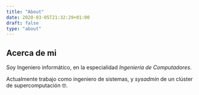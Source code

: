 ```yaml
---
title: "About"
date: 2020-03-05T21:32:29+01:00
draft: false
type: "about"
---
```


## Acerca de mi

Soy Ingeniero informático, en la especialidad *Ingeniería de Computadores*.

Actualmente trabajo como ingeniero de sistemas, y *sysadmin* de un clúster de supercomputación &#129299;.